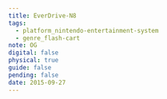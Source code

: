 ```yaml
---
title: EverDrive-N8
tags:
  - platform_nintendo-entertainment-system
  - genre_flash-cart
note: OG
digital: false
physical: true
guide: false
pending: false
date: 2015-09-27
---
```

